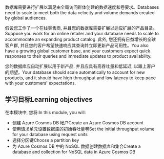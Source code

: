 <span data-ttu-id="4b118-101">数据库需要进行扩展以满足由全局访问群体创建的数据速度和卷要求。</span><span class="sxs-lookup"><span data-stu-id="4b118-101">Databases need to scale to meet both the data velocity and volume demands created by global audiences.</span></span>

<span data-ttu-id="4b118-102">假设您工作了一个在线零售商, 并且您的数据库需要扩展以适应扩展的产品目录。</span><span class="sxs-lookup"><span data-stu-id="4b118-102">Suppose you work for an online retailer and your database needs to scale to accommodate an expanding product catalog.</span></span> <span data-ttu-id="4b118-103">此外, 您还拥有日益增长的全球客户群, 并且您的客户希望快速响应其查询并立即更新产品可用性。</span><span class="sxs-lookup"><span data-stu-id="4b118-103">You also have a growing global customer base, and your customers expect quick responses to their queries and immediate updates to product availability.</span></span>

<span data-ttu-id="4b118-104">您的数据库应自动扩展以用于新产品, 并且应具有高吞吐量和低延迟, 以跟上客户的期望。</span><span class="sxs-lookup"><span data-stu-id="4b118-104">Your database should scale automatically to account for new products, and it should have high throughput and low latency to keep pace with your customers' expectations.</span></span>

## <a name="learning-objectives"></a><span data-ttu-id="4b118-105">学习目标</span><span class="sxs-lookup"><span data-stu-id="4b118-105">Learning objectives</span></span>

<span data-ttu-id="4b118-106">在本模块中, 您将:</span><span class="sxs-lookup"><span data-stu-id="4b118-106">In this module, you will:</span></span>

- <span data-ttu-id="4b118-107">创建 Azure Cosmos DB 帐户</span><span class="sxs-lookup"><span data-stu-id="4b118-107">Create an Azure Cosmos DB account</span></span>
- <span data-ttu-id="4b118-108">使用请求单元设置数据库的初始吞吐量卷</span><span class="sxs-lookup"><span data-stu-id="4b118-108">Set the initial throughput volume for your database using request units</span></span>
- <span data-ttu-id="4b118-109">选择分区键</span><span class="sxs-lookup"><span data-stu-id="4b118-109">Choose a partition key</span></span>
- <span data-ttu-id="4b118-110">为 Azure Cosmos DB 中的 NoSQL 数据创建数据库和集合</span><span class="sxs-lookup"><span data-stu-id="4b118-110">Create a database and collection for NoSQL data in Azure Cosmos DB</span></span>